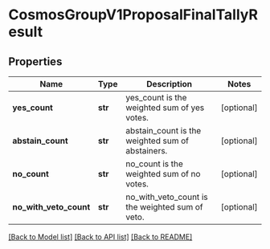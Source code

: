 # CosmosGroupV1ProposalFinalTallyResult

## Properties
Name | Type | Description | Notes
------------ | ------------- | ------------- | -------------
**yes_count** | **str** | yes_count is the weighted sum of yes votes. | [optional] 
**abstain_count** | **str** | abstain_count is the weighted sum of abstainers. | [optional] 
**no_count** | **str** | no_count is the weighted sum of no votes. | [optional] 
**no_with_veto_count** | **str** | no_with_veto_count is the weighted sum of veto. | [optional] 

[[Back to Model list]](../README.md#documentation-for-models) [[Back to API list]](../README.md#documentation-for-api-endpoints) [[Back to README]](../README.md)

